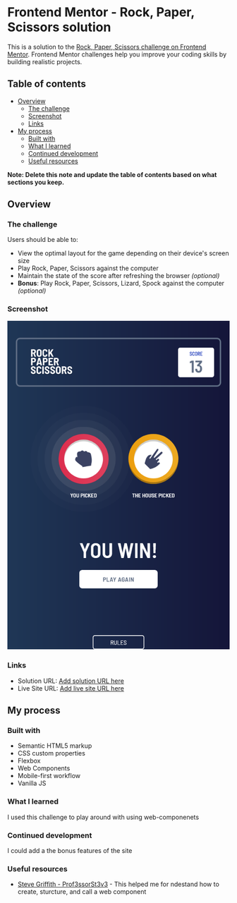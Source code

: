 # Frontend Mentor - Rock, Paper, Scissors solution

This is a solution to the [Rock, Paper, Scissors challenge on Frontend Mentor](https://www.frontendmentor.io/challenges/rock-paper-scissors-game-pTgwgvgH). Frontend Mentor challenges help you improve your coding skills by building realistic projects. 

## Table of contents

- [Overview](#overview)
  - [The challenge](#the-challenge)
  - [Screenshot](#screenshot)
  - [Links](#links)
- [My process](#my-process)
  - [Built with](#built-with)
  - [What I learned](#what-i-learned)
  - [Continued development](#continued-development)
  - [Useful resources](#useful-resources)

**Note: Delete this note and update the table of contents based on what sections you keep.**

## Overview

### The challenge

Users should be able to:

- View the optimal layout for the game depending on their device's screen size
- Play Rock, Paper, Scissors against the computer
- Maintain the state of the score after refreshing the browser _(optional)_
- **Bonus**: Play Rock, Paper, Scissors, Lizard, Spock against the computer _(optional)_

### Screenshot

![screenshot](/images/image.png)

### Links

- Solution URL: [Add solution URL here](https://www.frontendmentor.io/solutions/rockpaperscissors-game-solution-qKQlLh2VCT)
- Live Site URL: [Add live site URL here](https://superb-belekoy-a8bb9c.netlify.app/)

## My process

### Built with

- Semantic HTML5 markup
- CSS custom properties
- Flexbox
- Web Components
- Mobile-first workflow
- Vanilla JS


### What I learned

I used this challenge to play around with using web-componenets

### Continued development

I could add a the bonus features of the site


### Useful resources

- [Steve Griffith - Prof3ssorSt3v3](https://www.youtube.com/watch?v=391M3aY9AR4) - This helped me for ndestand how to create, sturcture, and call a web component

